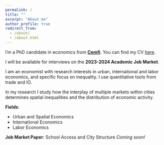 ```yaml
---
permalink: /
title: ""
excerpt: "About me"
author_profile: true
redirect_from: 
  - /about/
  - /about.html
---
```


I’m a PhD candidate in economics from [**Cemfi**](https://www.cemfi.es/). You can find my CV [here](https://giorgiopietrabissa.github.io/files/CV.pdf).

I will be available for interviews on the **2023-2024 Academic Job Market**.

I am an economist with research interests in urban, international and labor economics, and specific focus on inequality. I use quantitative tools from trade and IO.

In my research I study how the interplay of multiple markets within cities determines spatial inequalities and the distribution of economic activity.

**Fields**:
* Urban and Spatial Economics
* International Economics
* Labor Economics

**Job Market Paper**: School Access and City Structure
*Coming soon!*
